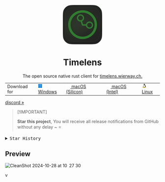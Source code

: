 <div align="center">

<img width="128px" src="src-tauri/icons/icon.png" />
<h1><b>Timelens</b></h1>

The open source native rust client for [timelens.wierway.ch.](https://timelens.wierway.ch)

<table>
  <tbody>
    <tr>
      <td>Download for</td>
      <td>
        <a href="https://github.com/0pandadev/timelens/releases/download/v0.1.1/Vleer-0.1.1.msi">
          <img src="src-tauri/icons/windows.png"> Windows
        </a>
      </td>
      <td>
        <a href="https://github.com/0pandadev/timelens/releases/download/v0.1.1/Vleer-0.1.1_silicon.dmg">
          <picture>
            <img src="src-tauri/icons/apple.png">
          </picture> macOS (Silicon)
        </a>
      </td>
      <td>
        <a href="https://github.com/0pandadev/timelens/releases/download/v0.1.1/Vleer-0.1.1_intel.dmg">
          <picture>
            <img src="src-tauri/icons/apple.png">
          </picture> macOS (Intel)
        </a>
      </td>
      <td>
        <a href="https://github.com/0pandadev/timelens/releases/download/v0.1.1/Vleer-0.1.1.AppImage">
          <img src="src-tauri/icons/linux.png"> Linux
        </a>
      </td>
    </tr>
  </tbody>
</table>
</div>

[discord »](https://discord.gg/invite/Y7SbYphVw9)

> \[!IMPORTANT]
>
> **Star this project**, You will receive all release notifications from GitHub without any delay \~ ⭐️

<details>
  <summary><kbd>Star History</kbd></summary>
  <a href="https://star-history.com/#0pandadev/timelens&Date">
    <picture>
      <source media="(prefers-color-scheme: dark)" srcset="https://api.star-history.com/svg?repos=0pandadev/timelens&theme=dark&type=Date">
      <img width="100%" src="https://api.star-history.com/svg?repos=0pandadev/timelens&type=Date">
    </picture>
  </a>
</details>

## Preview

![CleanShot 2024-10-28 at 10  27 30](https://github.com/user-attachments/assets/27295cc4-6ccc-462d-a8f2-873f85fc876b)

 v
